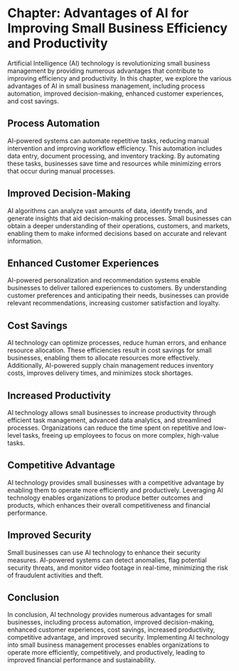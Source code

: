Chapter: Advantages of AI for Improving Small Business Efficiency and Productivity
==================================================================================

Artificial Intelligence (AI) technology is revolutionizing small business management by providing numerous advantages that contribute to improving efficiency and productivity. In this chapter, we explore the various advantages of AI in small business management, including process automation, improved decision-making, enhanced customer experiences, and cost savings.

Process Automation
------------------

AI-powered systems can automate repetitive tasks, reducing manual intervention and improving workflow efficiency. This automation includes data entry, document processing, and inventory tracking. By automating these tasks, businesses save time and resources while minimizing errors that occur during manual processes.

Improved Decision-Making
------------------------

AI algorithms can analyze vast amounts of data, identify trends, and generate insights that aid decision-making processes. Small businesses can obtain a deeper understanding of their operations, customers, and markets, enabling them to make informed decisions based on accurate and relevant information.

Enhanced Customer Experiences
-----------------------------

AI-powered personalization and recommendation systems enable businesses to deliver tailored experiences to customers. By understanding customer preferences and anticipating their needs, businesses can provide relevant recommendations, increasing customer satisfaction and loyalty.

Cost Savings
------------

AI technology can optimize processes, reduce human errors, and enhance resource allocation. These efficiencies result in cost savings for small businesses, enabling them to allocate resources more effectively. Additionally, AI-powered supply chain management reduces inventory costs, improves delivery times, and minimizes stock shortages.

Increased Productivity
----------------------

AI technology allows small businesses to increase productivity through efficient task management, advanced data analytics, and streamlined processes. Organizations can reduce the time spent on repetitive and low-level tasks, freeing up employees to focus on more complex, high-value tasks.

Competitive Advantage
---------------------

AI technology provides small businesses with a competitive advantage by enabling them to operate more efficiently and productively. Leveraging AI technology enables organizations to produce better outcomes and products, which enhances their overall competitiveness and financial performance.

Improved Security
-----------------

Small businesses can use AI technology to enhance their security measures. AI-powered systems can detect anomalies, flag potential security threats, and monitor video footage in real-time, minimizing the risk of fraudulent activities and theft.

Conclusion
----------

In conclusion, AI technology provides numerous advantages for small businesses, including process automation, improved decision-making, enhanced customer experiences, cost savings, increased productivity, competitive advantage, and improved security. Implementing AI technology into small business management processes enables organizations to operate more efficiently, competitively, and productively, leading to improved financial performance and sustainability.
